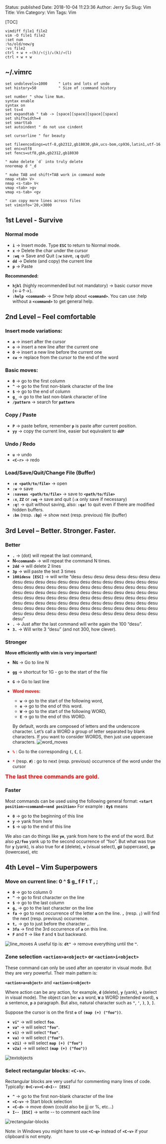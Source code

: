 Status: published
Date: 2018-10-04 11:23:36 
Author: Jerry Su
Slug: Vim
Title: Vim
Category: Vim
Tags: Vim

[TOC]

```
vimdiff file1 file2
vim -O file1 file2
:set num
:%s/old/new/g
:vs file2
ctrl + w + ←(h)/↑(j)/↓(k)/→(l)
ctrl + w + w
```

## ~/.vimrc
```
set undolevels=1000     " Lots and lots of undo
set history=50          " Size of :command history

set number " show line Num.
syntax enable
syntax on
set ts=4
set expandtab " tab -> [space][space][space][space]
set shiftwidth=4
set smarttab
set autoindent " do not use cindent

set cursorline " for beauty

set fileencodings=utf-8,gb2312,gb18030,gbk,ucs-bom,cp936,latin1,utf-16
set enc=utf8
set fencs=utf8,gbk,gb2312,gb18030

" make delete `d` into truly delete
nnoremap d "_d

" make TAB and shift+TAB work in command mode
nmap <tab> V>       
nmap <s-tab> V<
vmap <tab> >gv
vmap <s-tab> <gv

" can copy more lines across files
set viminfo='20,<3000
```
## 1st Level - Survive

### Normal mode

- **`i`** → Insert mode. Type **`ESC`** to return to Normal mode.
- **`x`** → Delete the char under the cursor
- **`:wq`** → Save and Quit (**`:w`** save, **`:q`** quit)
- **`dd`** → Delete (and copy) the current line
- **`p`** → Paste

**Recommended:**

- **`hjkl`** (highly recommended but not mandatory) → basic cursor move (←↓↑→). 
- **`:help <command>`** → Show help about **`<command>`**. You can use :help without a **`<command>`** to get general help.

## 2nd Level – Feel comfortable

### Insert mode variations:
 
- **`a`** → insert after the cursor
- **`o`** → insert a new line after the current one
- **`O`** → insert a new line before the current one
- **`cw`** → replace from the cursor to the end of the word

### Basic moves:

- **`0`** → go to the first column
- **`^`** → go to the first non-blank character of the line
- **`$`** → go to the end of column
- **`g_`** → go to the last non-blank character of line
- **`/pattern`** → search for **`pattern`**

### Copy / Paste

- **`P`** → paste before, remember **`p`** is paste after current position.
- **`yy`** → copy the current line, easier but equivalent to **`ddP`**

### Undo / Redo

- **`u`** → undo
- **`<C-r>`** → redo

### Load/Save/Quit/Change File (Buffer)

- **`:e <path/to/file>`** → open
- **`:w`** → save
- **`:saveas <path/to/file>`** → save to **`<path/to/file>`**
- **`:x`**, **`ZZ`** or **`:wq`** → save and quit (**`:x`** only save if necessary)
- **`:q!`** → quit without saving, also: **`:qa!`** to quit even if there are modified hidden buffers.
- **`:bn`** (resp. **`:bp`**) → show next (resp. previous) file (buffer)

## 3rd Level – Better. Stronger. Faster.

### Better

- **`.`** → (dot) will repeat the last command,
- **N`<command>`** → will repeat the command N times.
- **`2dd`** → will delete 2 lines
- **`3p`** → will paste the text 3 times
- **`100idesu [ESC]`** → will write “desu desu desu desu desu desu desu desu desu desu desu desu desu desu desu desu desu desu desu desu desu desu desu desu desu desu desu desu desu desu desu desu desu desu desu desu desu desu desu desu desu desu desu desu desu desu desu desu desu desu desu desu desu desu desu desu desu desu desu desu desu desu desu desu desu desu desu desu desu desu desu desu desu desu desu desu desu desu desu desu desu desu desu desu desu desu desu desu desu desu desu desu desu desu desu desu desu desu desu desu”
- **`.`** → Just after the last command will write again the 100 “desu”.
- **`3.`** → Will write 3 “desu” (and not 300, how clever).

### Stronger

**Move efficiently with vim is very important!**

- **N`G`** → Go to line N
- **`gg`** → shortcut for 1G - go to the start of the file
- **`G`** → Go to last line

- **<font color=red>Word moves</font>:**
	- **`w`** → go to the start of the following word,
	- **`e`** → go to the end of this word.
	- **`W`** → go to the start of the following WORD,
	- **`E`** → go to the end of this WORD.
	
	By default, words are composed of letters and the underscore character. Let’s call a WORD a group of letter separated by blank characters. If you want to consider WORDS, then just use uppercase characters.
![word_moves](images/Vim/word_moves.jpg)
	
- **<font color=red>`%`</font>** : Go to the corresponding **`(`**, **`{`**, **`[`**.
- **<font color=red>`*`</font>** (resp. **`#`**) : go to next (resp. previous) occurrence of the word under the cursor

**<font color=red size=4>The last three commands are gold.</font>**

### Faster

Most commands can be used using the following general format:
**`<start position><command><end position>`**
For example : **`0y$`** means
- **`0`** → go to the beginning of this line
- **`y`** → yank from here
- **`$`** → up to the end of this line

We also can do things like **`ye`**, yank from here to the end of the word. But also **`y2/foo`** yank up to the second occurrence of “foo”.
But what was true for **`y`** (yank), is also true for **`d`** (delete), **`v`** (visual select), **`gU`** (uppercase), **`gu`** (lowercase), etc

## 4th Level – Vim Superpowers

### Move on current line: 0 ^ $ g_ f F t T , ;

- **`0`** → go to column 0
- **`^`** → go to first character on the line
- **`$`** → go to the last column
- **`g`**_ → go to the last character on the line
- **`fa`** → go to next occurrence of the letter **`a`** on the line. **`,`** (resp. **`;`**) will find the next (resp. previous) occurrence.
- **`t,`** → go to just before the character **`,`**.
- **`3fa`** → find the 3rd occurrence of **`a`** on this line.
- **`F`** and **`T`** → like **`f`** and **`t`** but backward.

![line_moves](images/Vim/line_moves.jpg)
A useful tip is: **`dt"`** → remove everything until the **`"`**.

### Zone selection **`<action>a<object>`** or **`<action>i<object>`**

These command can only be used after an operator in visual mode. But they are very powerful. Their main pattern is:

**`<action>a<object>`** and **`<action>i<object>`**

Where action can be any action, for example, **`d`** (delete), **`y`** (yank), **`v`** (select in visual mode). The object can be: **`w`** a word, **`W`** a WORD (extended word), **`s`** a sentence, **`p`** a paragraph. But also, natural character such as **`"`**, **`'`**, **`)`**, **`}`**, **`]`**.

Suppose the cursor is on the first **`o`** of **`(map (+) ("foo"))`**.

- **`vi"`** → will select **`foo`**.
- **`va"`** → will select **`"foo"`**.
- **`vi)`** → will select **`"foo"`**.
- **`va)`** → will select **`("foo")`**.
- **`v2i)`** → will select **`map (+) ("foo")`**
- **`v2a)`** → will select **`(map (+) ("foo"))`**

![textobjects](images/Vim/textobjects.jpg)

### Select rectangular blocks: **`<C-v>`**.

Rectangular blocks are very useful for commenting many lines of code. Typically: **`0<C-v><C-d>I-- [ESC]`**

- **`^`** → go to the first non-blank character of the line
- **`<C-v>`** → Start block selection
- **`<C-d>`** → move down (could also be jjj or %, etc…)
- **`I-- [ESC]`** → write -- to comment each line

![rectangular-blocks](images/Vim/rectangular-blocks.gif)

Note: in Windows you might have to use **`<C-q>`** instead of **`<C-v>`** if your clipboard is not empty.
